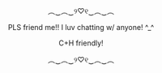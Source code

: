 <p align= center> ︵‿︵‿୨♡୧‿︵‿︵
<p align= center> PLS friend me!! I luv chatting w/ anyone! ^_^ 
<p align= center> C+H friendly!
<p align= center> ︵‿︵‿୨♡୧‿︵‿︵
